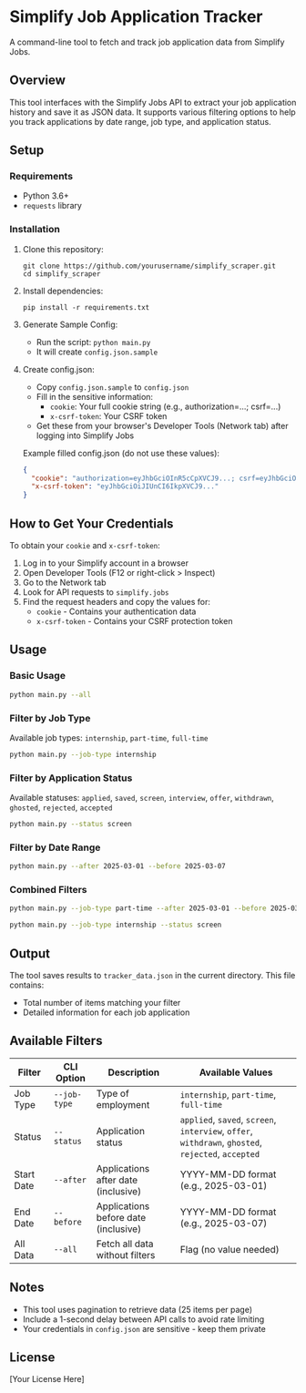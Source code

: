 # Simplify Job Application Tracker

A command-line tool to fetch and track job application data from Simplify Jobs.

## Overview

This tool interfaces with the Simplify Jobs API to extract your job application history and save it as JSON data. It supports various filtering options to help you track applications by date range, job type, and application status.

## Setup

### Requirements

- Python 3.6+
- `requests` library

### Installation

1. Clone this repository:

   ```
   git clone https://github.com/yourusername/simplify_scraper.git
   cd simplify_scraper
   ```

2. Install dependencies:

   ```
   pip install -r requirements.txt
   ```

3. Generate Sample Config:

   - Run the script: `python main.py`
   - It will create `config.json.sample`

4. Create config.json:

   - Copy `config.json.sample` to `config.json`
   - Fill in the sensitive information:
     - `cookie`: Your full cookie string (e.g., authorization=...; csrf=...)
     - `x-csrf-token`: Your CSRF token
   - Get these from your browser's Developer Tools (Network tab) after logging into Simplify Jobs

   Example filled config.json (do not use these values):

   ```json
   {
     "cookie": "authorization=eyJhbGciOInR5cCpXVCJ9...; csrf=eyJhbGciOiiIsInR5cCI6IkpXVCJ9...",
     "x-csrf-token": "eyJhbGciOiJIUnCI6IkpXVCJ9..."
   }
   ```

## How to Get Your Credentials

To obtain your `cookie` and `x-csrf-token`:

1. Log in to your Simplify account in a browser
2. Open Developer Tools (F12 or right-click > Inspect)
3. Go to the Network tab
4. Look for API requests to `simplify.jobs`
5. Find the request headers and copy the values for:
   - `cookie` - Contains your authentication data
   - `x-csrf-token` - Contains your CSRF protection token

## Usage

### Basic Usage

```bash
python main.py --all
```

### Filter by Job Type

Available job types: `internship`, `part-time`, `full-time`

```bash
python main.py --job-type internship
```

### Filter by Application Status

Available statuses: `applied`, `saved`, `screen`, `interview`, `offer`, `withdrawn`, `ghosted`, `rejected`, `accepted`

```bash
python main.py --status screen
```

### Filter by Date Range

```bash
python main.py --after 2025-03-01 --before 2025-03-07
```

### Combined Filters

```bash
python main.py --job-type part-time --after 2025-03-01 --before 2025-03-07
```

```bash
python main.py --job-type internship --status screen
```

## Output

The tool saves results to `tracker_data.json` in the current directory. This file contains:

- Total number of items matching your filter
- Detailed information for each job application

## Available Filters

| Filter     | CLI Option   | Description                          | Available Values                                                                                   |
| ---------- | ------------ | ------------------------------------ | -------------------------------------------------------------------------------------------------- |
| Job Type   | `--job-type` | Type of employment                   | `internship`, `part-time`, `full-time`                                                             |
| Status     | `--status`   | Application status                   | `applied`, `saved`, `screen`, `interview`, `offer`, `withdrawn`, `ghosted`, `rejected`, `accepted` |
| Start Date | `--after`    | Applications after date (inclusive)  | YYYY-MM-DD format (e.g., 2025-03-01)                                                               |
| End Date   | `--before`   | Applications before date (inclusive) | YYYY-MM-DD format (e.g., 2025-03-07)                                                               |
| All Data   | `--all`      | Fetch all data without filters       | Flag (no value needed)                                                                             |

## Notes

- This tool uses pagination to retrieve data (25 items per page)
- Include a 1-second delay between API calls to avoid rate limiting
- Your credentials in `config.json` are sensitive - keep them private

## License

[Your License Here]
